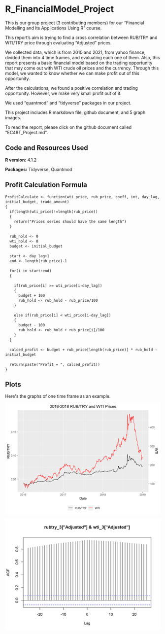 # R_FinancialModel_Project


This is our group project (3 contributing members) for our “Financial
Modelling and Its Applications Using R” course.

This report’s aim is trying to find a cross correlation between RUB/TRY
and WTI/TRY price through evaluating “Adjusted” prices.

We collected data, which is from 2010 and 2021, from yahoo finance,
divided them into 4 time frames, and evaluating each one of them.
Also, this report presents a basic financial model based on the trading
opportunity that may come out with WTI crude oil prices and the
currency.
Through this model, we wanted to know whether we can make profit out of
this opportunity.

After the calculations, we found a positive correlation and trading
opportunity. However, we make very small profit out of it.

We used “quantmod” and “tidyverse” packages in our project.

This project includes R markdown file, github document, and 5 graph images.

To read the report, please click on the github document called "EC48T_Project.md".

## Code and Resources Used

**R version:** 4.1.2

**Packages:** Tidyverse, Quantmod

## Profit Calculation Formula

```
ProfitCalculate <- function(wti_price, rub_price, coeff, int, day_lag, initial_budget, trade_amount)
{
  if(length(wti_price)!=length(rub_price))
  {
    return("Prices series should have the same length")
  }
  
  rub_hold <- 0
  wti_hold <- 0
  budget <- initial_budget
  
  start <- day_lag+1
  end <- length(rub_price)-1
  
  for(i in start:end)
  {
    
    if(rub_price[i] >= wti_price[i-day_lag])
    {
      budget + 100
      rub_hold <- rub_hold - rub_price/100
    }
    
    else if(rub_price[i] < wti_price[i-day_lag])
    {
      budget - 100
      rub_hold <- rub_hold + rub_price[i]/100
    }
  }
  
  calced_profit <- budget + rub_price[length(rub_price)] * rub_hold - initial_budget
  
  return(paste("Profit = ", calced_profit))
}
```

## Plots

Here's the graphs of one time frame as an example.

![](https://github.com/atakanpeker/R_FinancialModel_Project/blob/main/2016-2018.png)

![](https://github.com/atakanpeker/R_FinancialModel_Project/blob/main/2016-2018_ccf.png)
